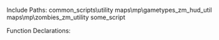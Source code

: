 Include Paths:
	common_scripts\utility
	maps\mp\gametypes_zm\_hud_util
	maps\mp\zombies\_zm_utility
	some_script


Function Declarations:
